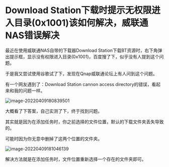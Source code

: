 # Download Station下载时提示无权限进入目录(0x1001)该如何解决，威联通NAS错误解决

最近在使用威联通NAS自带的下载器Download Station下载BT资源时，右下角弹出提示框，显示没有权限进入目录(0x1001)，百度搜了下，似乎没有人提到这个问题。

于是我又尝试使用谷歌试了下，发现在Qnap威联通论坛上有人问到这个问题。

有一个网友遇到了：Download Station cannon access directory的错误，看起来和我的问题一样。

![image-20220409180839501](https://ossimg.yzitc.com/2022/04/09/8d676e10b8461.png)

大概看了下答案，自己实测了下，终于找到问题。

其实就是因为在添加任务时，你之前选择的文件位置，默认的下载文件夹丢失导致的。

可能时因为你无意中删掉了这两个位置的文件夹。

![image-20220409181046139](https://ossimg.yzitc.com/2022/04/09/6503c86a8b8af.png)

解决方法就是在添加任务时，文件位置重新选择一个存在的文件夹即可。